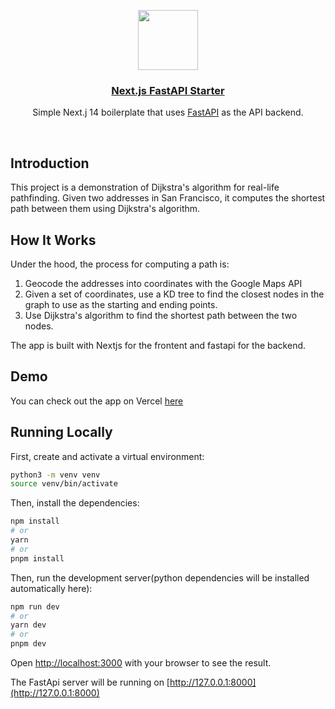 <p align="center">
  <a href="https://nextjs-fastapi-starter.vercel.app/">
    <img src="https://assets.vercel.com/image/upload/v1588805858/repositories/vercel/logo.png" height="96">
    <h3 align="center">Next.js FastAPI Starter</h3>
  </a>
</p>

<p align="center">Simple Next.j 14 boilerplate that uses <a href="https://fastapi.tiangolo.com/">FastAPI</a> as the API backend.</p>

<br/>

## Introduction

This project is a demonstration of Dijkstra's algorithm for real-life pathfinding. Given two addresses in San Francisco, it computes
the shortest path between them using Dijkstra's algorithm.

## How It Works

Under the hood, the process for computing a path is:
1. Geocode the addresses into coordinates with the Google Maps API
2. Given a set of coordinates, use a KD tree to find the closest nodes in the graph to use as the starting and ending points.
3. Use Dijkstra's algorithm to find the shortest path between the two nodes. 

The app is built with Nextjs for the frontent and fastapi for the backend. 

## Demo

You can check out the app on Vercel [here](https://algorithms-project-dijkstra.vercel.app/)


## Running Locally

First, create and activate a virtual environment:

```bash
python3 -m venv venv
source venv/bin/activate
```

Then, install the dependencies:

```bash
npm install
# or
yarn
# or
pnpm install
```

Then, run the development server(python dependencies will be installed automatically here):

```bash
npm run dev
# or
yarn dev
# or
pnpm dev
```

Open [http://localhost:3000](http://localhost:3000) with your browser to see the result.

The FastApi server will be running on [http://127.0.0.1:8000](http://127.0.0.1:8000)

